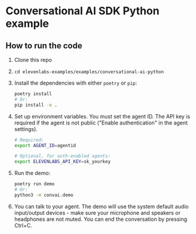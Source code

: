 # Conversational AI SDK Python example

## How to run the code

1. Clone this repo
1. `cd elevenlabs-examples/examples/conversational-ai-python`
1. Install the dependencies with either `poetry` or `pip`:

   ```bash
   poetry install
   # Or:
   pip install -e .
   ```

1. Set up environment variables. You must set the agent ID. The API key is required if the agent is not public ("Enable authentication" in the agent settings).

    ```bash
    # Required:
    export AGENT_ID=agentid
    
    # Optional, for auth-enabled agents:
    export ELEVENLABS_API_KEY=sk_yourkey
    ```

1. Run the demo:

   ```bash
   poetry run demo
   # Or:
   python3 -m convai.demo
   ```

1. You can talk to your agent. The demo will use the system default audio input/output devices - make sure your microphone and speakers or headphones are not muted. You can end the conversation by pressing Ctrl+C.